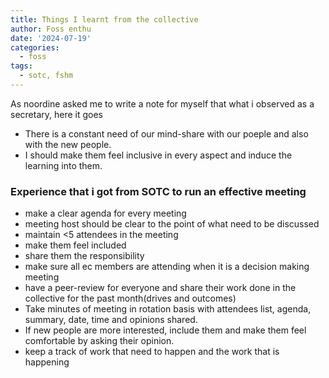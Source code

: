 ```yaml
---
title: Things I learnt from the collective
author: Foss enthu
date: '2024-07-19'
categories:
  - foss
tags:
  - sotc, fshm
---
```


As noordine asked me to write a note for myself that what i observed as a secretary, here it goes

- There is a constant need of our mind-share with our poeple and also with the new people.
- I should make them feel inclusive in every aspect and induce the learning into them.


### Experience that i got from SOTC to run an effective meeting

- make a clear agenda for every meeting
- meeting host should be clear to the point of what need to be discussed 
- maintain <5 attendees in the meeting
- make them feel included
- share them the responsibility
- make sure all ec members are attending when it is a decision making meeting
- have a peer-review for everyone and share their work done in the collective for the past month(drives and outcomes)
- Take minutes of meeting in rotation basis with attendees list, agenda, summary, date, time and opinions shared.
- If new people are more interested, include them and make them feel comfortable by asking their opinion. 
- keep a track of work that need to happen and the work that is happening
